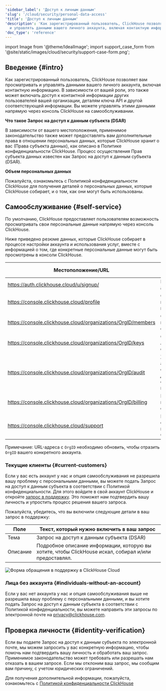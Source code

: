 ```yaml
---
'sidebar_label': 'Доступ к личным данным'
'slug': '/cloud/security/personal-data-access'
'title': 'Доступ к личным данным'
'description': 'Как зарегистрированный пользователь, ClickHouse позволяет вам просматривать
  и управлять данными вашего личного аккаунта, включая контактную информацию.'
'doc_type': 'reference'
---
```

import Image from '@theme/IdealImage';
import support_case_form from '@site/static/images/cloud/security/support-case-form.png';

## Введение {#intro}

Как зарегистрированный пользователь, ClickHouse позволяет вам просматривать и управлять данными вашего личного аккаунта, включая контактную информацию. В зависимости от вашей роли, это также может включать доступ к контактной информации других пользователей вашей организации, деталям ключа API и другой соответствующей информации. Вы можете управлять этими данными напрямую через консоль ClickHouse на самообслуживании.

**Что такое Запрос на доступ к данным субъекта (DSAR)**

В зависимости от вашего местоположения, применимое законодательство также может предоставлять вам дополнительные права в отношении персональных данных, которые ClickHouse хранит о вас (Права субъекта данных), как описано в Политике конфиденциальности ClickHouse. Процесс осуществления Прав субъекта данных известен как Запрос на доступ к данным субъекта (DSAR).

**Объем персональных данных**

Пожалуйста, ознакомьтесь с Политикой конфиденциальности ClickHouse для получения деталей о персональных данных, которые ClickHouse собирает, и о том, как они могут быть использованы.

## Самообслуживание {#self-service}

По умолчанию, ClickHouse предоставляет пользователям возможность просматривать свои персональные данные напрямую через консоль ClickHouse.

Ниже приведено резюме данных, которые ClickHouse собирает в процессе настройки аккаунта и использования услуг, вместе с информацией о том, где конкретные персональные данные могут быть просмотрены в консоли ClickHouse.

| Местоположение/URL | Описание | Персональные данные |
|-------------------|----------|---------------------|
| https://auth.clickhouse.cloud/u/signup/ | Регистрация аккаунта | email, password |
| https://console.clickhouse.cloud/profile | Общие данные профиля пользователя | name, email |
| https://console.clickhouse.cloud/organizations/OrgID/members | Список пользователей в организации | name, email |
| https://console.clickhouse.cloud/organizations/OrgID/keys | Список ключей API и кто их создал | email |
| https://console.clickhouse.cloud/organizations/OrgID/audit | Журнал активности, список действий отдельных пользователей | email |
| https://console.clickhouse.cloud/organizations/OrgID/billing | Платежная информация и счета | billing address, email |
| https://console.clickhouse.cloud/support | Взаимодействия со службой поддержки ClickHouse | name, email |

Примечание: URL-адреса с `OrgID` необходимо обновить, чтобы отразить `OrgID` вашего конкретного аккаунта.

### Текущие клиенты {#current-customers}

Если у вас есть аккаунт у нас и опция самообслуживания не разрешила вашу проблему с персональными данными, вы можете подать Запрос на доступ к данным субъекта в соответствии с Политикой конфиденциальности. Для этого войдите в свой аккаунт ClickHouse и откройте [запрос в поддержку](https://console.clickhouse.cloud/support). Это поможет нам подтвердить вашу личность и упростить процесс решения вашего запроса.

Пожалуйста, убедитесь, что вы включили следующие детали в ваш запрос в поддержку:

| Поле          | Текст, который нужно включить в ваш запрос |
|---------------|-------------------------------------------|
| Тема          | Запрос на доступ к данным субъекта (DSAR) |
| Описание      | Подробное описание информации, которую вы хотите, чтобы ClickHouse искал, собирал и/или предоставлял. |

<Image img={support_case_form} size="sm" alt="Форма обращения в поддержку в ClickHouse Cloud" border />

### Лица без аккаунта {#individuals-without-an-account}

Если у вас нет аккаунта у нас и опция самообслуживания выше не разрешила вашу проблему с персональными данными, и вы хотите подать Запрос на доступ к данным субъекта в соответствии с Политикой конфиденциальности, вы можете направить эти запросы по электронной почте на [privacy@clickhouse.com](mailto:privacy@clickhouse.com).

## Проверка личности {#identity-verification}

Если вы подаете Запрос на доступ к данным субъекта по электронной почте, мы можем запросить у вас конкретную информацию, чтобы помочь нам подтвердить вашу личность и обработать ваш запрос. Применимое законодательство может требовать или разрешать нам отказать в вашем запросе. Если мы отклоним ваш запрос, мы сообщим вам причину, с учетом юридических ограничений.

Для получения дополнительной информации, пожалуйста, ознакомьтесь с [Политикой конфиденциальности ClickHouse](https://clickhouse.com/legal/privacy-policy)